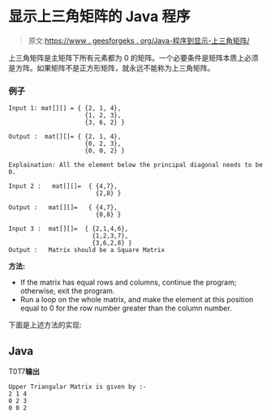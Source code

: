 # 显示上三角矩阵的 Java 程序

> 原文:[https://www . geesforgeks . org/Java-程序到显示-上三角矩阵/](https://www.geeksforgeeks.org/java-program-to-display-upper-triangular-matrix/)

上三角矩阵是主矩阵下所有元素都为 0 的矩阵。一个必要条件是矩阵本质上必须是方阵。如果矩阵不是正方形矩阵，就永远不能称为上三角矩阵。

### 例子

```
Input 1: mat[][] = { {2, 1, 4},
                     {1, 2, 3},  
                     {3, 6, 2} }

Output :  mat[][]= { {2, 1, 4},
                     {0, 2, 3},  
                     {0, 0, 2} }

Explaination: All the element below the principal diagonal needs to be 0.

Input 2 :   mat[][]=  { {4,7},
                        {2,8} }

Output :   mat[][]=   { {4,7},
                        {0,8} }

Input 3 :  mat[][]=  { {2,1,4,6},
                       {1,2,3,7},  
                       {3,6,2,8} }  
Output :   Matrix should be a Square Matrix
```

**方法:**

*   If the matrix has equal rows and columns, continue the program; otherwise, exit the program.
*   Run a loop on the whole matrix, and make the element at this position equal to 0 for the row number greater than the column number.

下面是上述方法的实现:

## Java

T0T7**输出**

```
Upper Triangular Matrix is given by :-
2 1 4 
0 2 3 
0 0 2 
```